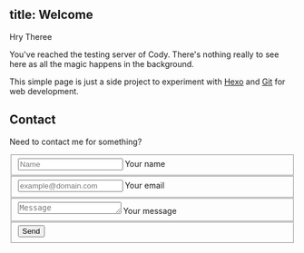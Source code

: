 title: Welcome
---

Hry Theree

You've reached the testing server of Cody. There's nothing really to see here as all the magic happens in the background.

This simple page is just a side project to experiment with [Hexo](https://hexo.io) and [Git](https://github.com) for web development.

## Contact

Need to contact me for something?

<!--- Credit: https://www.knownly.net/community/guides/set-up-formspree-contact-form/index.html -->
<form class="form" id="contactform" netlify-honeypot="_gotcha" action="thank-you" method="POST" netlify>
    <fieldset class="field">
        <input class="input" type="text" name="name" placeholder="Name" required>
        <label class="label" for="name"><span class="label-content">Your name</span></label>
    </fieldset>
    <fieldset class="field">
        <input class="input" type="email" name="_replyto" placeholder="example@domain.com" required>
        <label class="label" for="_replyto"><span class="label-content">Your email</span></label>
    </fieldset>
    <fieldset class="field">
        <textarea class="input" name="message" rows="1" placeholder="Message" required></textarea>
        <label class="label" for="message"><span class="label-content">Your message</span></label>
    </fieldset>
    <input class="hidden" type="text" name="_gotcha" style="display:none">
    <input class="hidden" type="hidden" name="_subject" value="Message via http://domain.com">
    <fieldset class="field">
        <input class="button submit" type="submit" value="Send">
    </fieldset>
</form>
